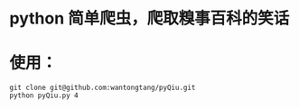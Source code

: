 # python 简单爬虫，爬取糗事百科的笑话

# 使用：
	git clone git@github.com:wantongtang/pyQiu.git
	python pyQiu.py 4
	

	
